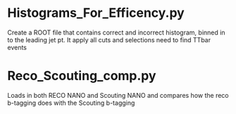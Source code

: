# Histograms_For_Efficency.py
Create a ROOT file that contains correct and incorrect histogram, binned in to the leading jet pt. It apply all cuts and selections need to find TTbar events

# Reco_Scouting_comp.py
Loads in both RECO NANO and Scouting NANO and compares how the reco b-tagging does with the Scouting b-tagging

